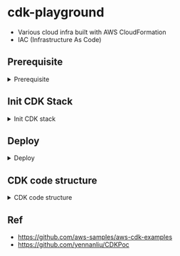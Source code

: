 # cdk-playground

- Various cloud infra built with AWS CloudFormation
- IAC (Infrastructure As Code)


## Prerequisite

<details>
<summary>Prerequisite</summary>

- Install aws CLI

- Install node, npm
	- `brew install node`

- Install CDL CLI
	- `npm install -g aws-cdk`

- Config aws CLI
	- `brew install awscli`
	- `aws configure`

- Install needed pkg
	- `npm install aws-cdk-lib constructs`

- Remove cache & install pkgs
	- `rm -rf node_modules package-lock.json`
	- `npm install`


</details>


## Init CDK Stack

<details>
<summary>Init CDK stack</summary>


```bash
# init project
cdk init sample-app --language typescript


# compile TS code
npm run build


# show all CDK
cdk list # or : cdk list --long

# (ONLY first time) install the bootstrap stack into an environment, save needed pkg in S3
cdk bootstrap
```

</details>



## Deploy

<details>
<summary>Deploy</summary>


```bash
# Synthesizes and prints the CloudFormation : template for this stack 
cdk synth # or : cdk synthesize

# diff
cdk diff

# deploy
cdk deploy

# deploy
# which will assess whether a hotswap deployment can be performed instead of a CloudFormation deployment. If possible, the CDK CLI will use AWS service APIs to directly make the changes; otherwise it will fall back to performing a full CloudFormation deployment.
cdk deploy --hotswap

# sync
#  except that instead of being a one-shot operation, it monitors your code and assets for changes and attempts to perform a deployment automatically when a change is detected.
cdk watch

# destroy CDK
cdk destroy CdkWorkshopStack
```

</details>

## CDK code structure

<details>
<summary>CDK code structure</summary>

```
├── bin
│   └── cdk-demo.ts
├── cdk.json
├── jest.config.js
├── lib
│   └── cdk-demo-stack.ts
├── package.json
├── package-lock.json
├── README.md
├── test
│   └── cdk-demo.test.ts
└── tsconfig.json

- bin/cdk-project.ts - 這是進入 CDK 應用程式的途徑。此檔案將會載入/建立我們在 lib/* 底下定義的所有堆疊

- lib/cdk-project-stack.ts - 這是主要的 CDK 應用程式堆疊的定義之處。資源及其屬性可存放於此處。

- package.json - 您會在此處定義專案相依性，以及一些額外資訊和建置指令碼 (npm build、npm test、npm watch)。

- cdk.json - 此檔案會向工具組指出如何執行你的應用程式，以及與 CDK 和你的專案相關的一些額外設定和參數。

- tsconfig.json：typescript 設定檔

- .npmignore：告訴 npm 應該要排除的文件

- node_modules：nodejs 套件包執行完 npm install 後的文件都會安裝在此資料夾裡面

- test：CDK 測試的程式位置

```

</details>


## Ref
- https://github.com/aws-samples/aws-cdk-examples
- https://github.com/yennanliu/CDKPoc
